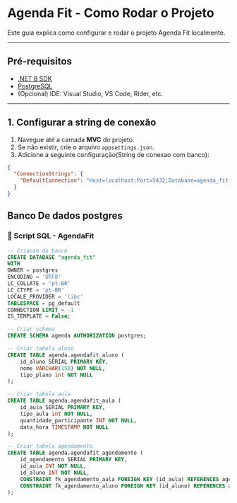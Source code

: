 # Agenda Fit - Como Rodar o Projeto

Este guia explica como configurar e rodar o projeto Agenda Fit localmente.

---

## Pré-requisitos

- [.NET 8 SDK](https://dotnet.microsoft.com/en-us/download/dotnet/8.0)
- [PostgreSQL](https://www.postgresql.org/download/)
- (Opcional) IDE: Visual Studio, VS Code, Rider, etc.

---

## 1. Configurar a string de conexão

1. Navegue até a camada **MVC** do projeto.  
2. Se não existir, crie o arquivo `appsettings.json`.  
3. Adicione a seguinte configuração(String de conexao com banco):

```json
{
  "ConnectionStrings": {
    "DefaultConnection": "Host=localhost;Port=5432;Database=agenda_fit;Username=postgres;Password=senha"
  }
}
```

## Banco De dados postgres
### 📌 Script SQL - AgendaFit

```sql
-- Criacao do banco
CREATE DATABASE "agenda_fit"
WITH
OWNER = postgres
ENCODING = 'UTF8'
LC_COLLATE = 'pt-BR'
LC_CTYPE = 'pt-BR'
LOCALE_PROVIDER = 'libc'
TABLESPACE = pg_default
CONNECTION LIMIT = -1
IS_TEMPLATE = False;

-- Criar schema
CREATE SCHEMA agenda AUTHORIZATION postgres;

-- Criar tabela aluno
CREATE TABLE agenda.agendafit_aluno (
    id_aluno SERIAL PRIMARY KEY,
    nome VARCHAR(150) NOT NULL,
    tipo_plano int NOT NULL
);

-- Criar tabela aula
CREATE TABLE agenda.agendafit_aula (
    id_aula SERIAL PRIMARY KEY,
    tipo_aula int NOT NULL,
    quantidade_participante INT NOT NULL,
    data_hora TIMESTAMP NOT NULL
);

-- Criar tabela agendamento
CREATE TABLE agenda.agendafit_agendamento (
    id_agendamento SERIAL PRIMARY KEY,
    id_aula INT NOT NULL,
    id_aluno INT NOT NULL,
    CONSTRAINT fk_agendamento_aula FOREIGN KEY (id_aula) REFERENCES agenda.agendafit_aula(id_aula) ON DELETE NO ACTION,
    CONSTRAINT fk_agendamento_aluno FOREIGN KEY (id_aluno) REFERENCES agenda.agendafit_aluno(id_aluno) ON DELETE NO ACTION
);
```
